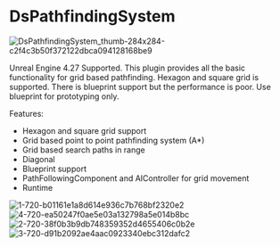 # DsPathfindingSystem
![DsPathfindingSystem_thumb-284x284-c2f4c3b50f372122dbca094128168be9](https://github.com/dvtcskn/DsPathfindingSystem/assets/117200113/519ced4e-c658-43e6-a496-1cc09a3b1acd)

Unreal Engine 4.27 Supported. This plugin provides all the basic functionality for grid based pathfinding. Hexagon and square grid is supported. There is blueprint support but the performance is poor. Use blueprint for prototyping only.

Features:
* Hexagon and square grid support
* Grid based point to point pathfinding system (A*)
* Grid based search paths in range
* Diagonal
* Blueprint support
* PathFollowingComponent and AIController for grid movement
* Runtime

![1-720-b01161e1a8d614e936c7b768bf2320e2](https://github.com/dvtcskn/DsPathfindingSystem/assets/117200113/8e517aad-fbf1-47e2-bb81-b2f143cf972a)
![4-720-ea50247f0ae5e03a132798a5e014b8bc](https://github.com/dvtcskn/DsPathfindingSystem/assets/117200113/11adc078-f054-4632-9087-7ff481d3ea78)
![2-720-38f0b3b9db748359352d4655406c0b2e](https://github.com/dvtcskn/DsPathfindingSystem/assets/117200113/1c84dd4e-8b4b-4dd0-9847-1a4aa04be4a4)
![3-720-d91b2092ae4aac0923340ebc312dafc2](https://github.com/dvtcskn/DsPathfindingSystem/assets/117200113/602e863f-354a-4288-88c8-71e54bc4c5ba)
